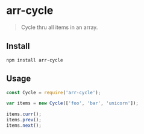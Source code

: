 # arr-cycle
> Cycle thru all items in an array.

## Install
```
npm install arr-cycle
```

## Usage
```js
const Cycle = require('arr-cycle');

var items = new Cycle(['foo', 'bar', 'unicorn']);

items.curr();
items.prev();
items.next();
```

